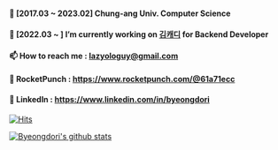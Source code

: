 <!--
**byeongdori/byeongdori** is a ✨ _special_ ✨ repository because its `README.md` (this file) appears on your GitHub profile.

Here are some ideas to get you started:


- 🌱 I’m currently learning ...
- 👯 I’m looking to collaborate on ...
- 🤔 I’m looking for help with ...
- 💬 Ask me about ...
- 📫 How to reach me: lazyologuy@gmail.com
- 😄 Pronouns: ...
- ⚡ Fun fact: ...
-->

#### 📕 [2017.03 ~ 2023.02] Chung-ang Univ. Computer Science
#### 🔭 [2022.03 ~ ] I’m currently working on [김캐디](https://kimcaddie.com) for Backend Developer
#### 📫 How to reach me : lazyologuy@gmail.com
#### 🚀 RocketPunch : https://www.rocketpunch.com/@61a71ecc
#### 📝 LinkedIn : https://www.linkedin.com/in/byeongdori

[![Hits](https://hits.seeyoufarm.com/api/count/incr/badge.svg?url=https%3A%2F%2Fgithub.com%2Fbyeongdori%2F&count_bg=%23DC9CE0&title_bg=%23555555&icon=&icon_color=%23E7E7E7&title=hits&edge_flat=true)](https://hits.seeyoufarm.com)

[![Byeongdori's github stats](https://github-readme-stats.vercel.app/api?username=byeongdori&count_private={true}&custom_title=Byeongdori's&nbsp;github&bg_color=90,99ccff,ffccff&title_color=ffffff&text_color=ffffff)](https://github.com/anuraghazra/github-readme-stats)
